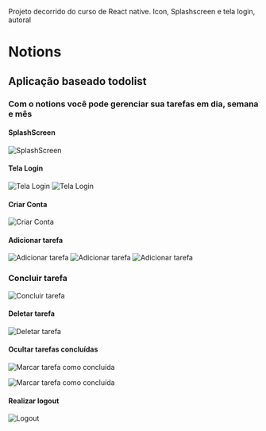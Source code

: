 Projeto decorrido do curso de React native.
Icon, Splashscreen e tela login, autoral

# Notions

## Aplicação baseado todolist 
### Com o notions você pode gerenciar sua tarefas em dia, semana e mês

#### SplashScreen
![SplashScreen](https://github.com/Rodrigo-Taveira/Notions-React-Native/blob/master/images/splashscreen.png)

#### Tela Login
![Tela Login](https://github.com/Rodrigo-Taveira/Notions-React-Native/blob/master/images/Login.png)
![Tela Login](https://github.com/Rodrigo-Taveira/Notions-React-Native/blob/master/images/Screenshot_1614810482.png)

#### Criar Conta
![Criar Conta](https://github.com/Rodrigo-Taveira/Notions-React-Native/blob/master/images/createAccount.png)


#### Adicionar tarefa
![Adicionar tarefa](https://github.com/Rodrigo-Taveira/Notions-React-Native/blob/master/images/addTask1.png)
![Adicionar tarefa](https://github.com/Rodrigo-Taveira/Notions-React-Native/blob/master/images/addTask2.png)
![Adicionar tarefa](https://github.com/Rodrigo-Taveira/Notions-React-Native/blob/master/images/addTask3.png)

### Concluir tarefa
![Concluir tarefa](https://github.com/Rodrigo-Taveira/Notions-React-Native/blob/master/images/check.png)

#### Deletar tarefa 
![Deletar tarefa](https://github.com/Rodrigo-Taveira/Notions-React-Native/blob/master/images/delete.png)

#### Ocultar tarefas concluídas 
![Marcar tarefa como concluída](https://github.com/Rodrigo-Taveira/Notions-React-Native/blob/master/images/mark1.png)

![Marcar tarefa como concluída](https://github.com/Rodrigo-Taveira/Notions-React-Native/blob/master/images/mark2.png)

#### Realizar logout
![Logout](https://github.com/Rodrigo-Taveira/Notions-React-Native/blob/master/images/logout.png)
